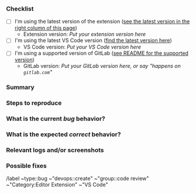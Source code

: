 <!---
Please read this!

Before opening a new issue, make sure to search for keywords in the issues
filtered by the "bug" label:

- https://gitlab.com/gitlab-org/gitlab-vscode-extension/-/issues?label_name%5B%5D=bug

and verify the issue you're about to submit isn't a duplicate.
--->

### Checklist

<!-- Please test the latest versions, that will remove the possibility that you see a bug that is fixed in a newer version. -->

- [ ] I'm using the latest version of the extension ([see the latest version in the right column of this page](https://marketplace.visualstudio.com/items?itemName=GitLab.gitlab-workflow))
  - Extension version: *Put your extension version here*
- [ ] I'm using the latest VS Code version ([find the latest version here](https://github.com/microsoft/vscode/releases))
  - VS Code version: *Put your VS Code version here*
- [ ] I'm using a supported version of GitLab ([see README for the supported version](https://gitlab.com/gitlab-org/gitlab-vscode-extension/-/blob/main/README.md#minimum-supported-version))
  - GitLab version: *Put your GitLab version here, or say "happens on `gitlab.com`"*

### Summary

<!-- Summarize the bug encountered concisely -->

### Steps to reproduce

<!-- How one can reproduce the issue - this is very important -->

### What is the current *bug* behavior?

<!-- What actually happens -->

### What is the expected *correct* behavior?

<!-- What you should see instead -->

### Relevant logs and/or screenshots

<!-- Logs can be found by running `GitLab: Show extension logs` command (using `cmd+shift+p`) -->

### Possible fixes

<!-- If you can, link to the line of code that might be responsible for the problem -->

/label ~type::bug ~"devops::create"  ~"group::code review"  ~"Category:Editor Extension" ~"VS Code"
